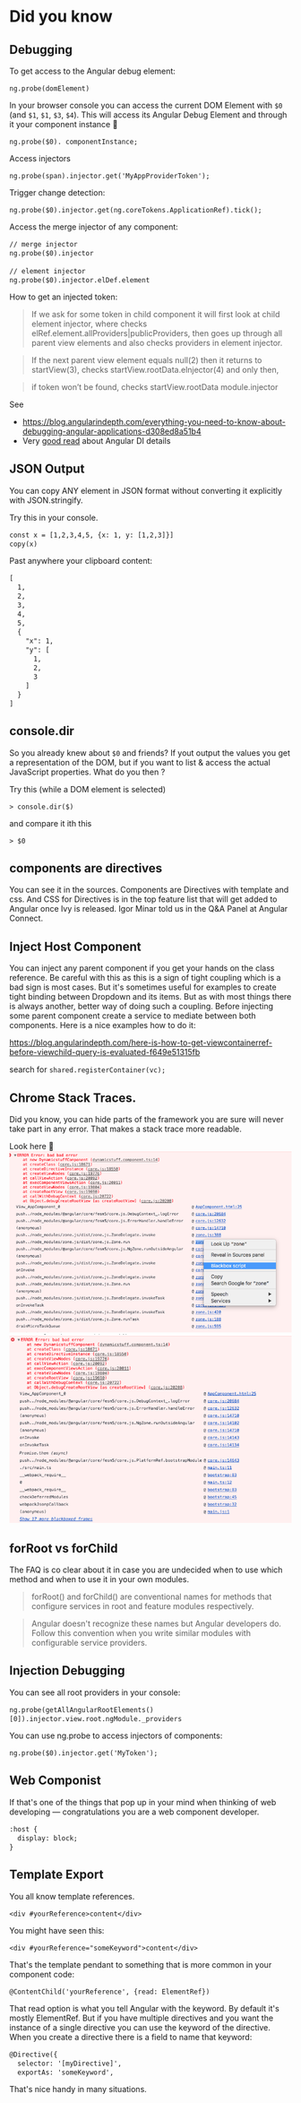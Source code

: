 # Did you know

## Debugging

To get access to the Angular debug element:

```
ng.probe(domElement)
```

In your browser console you can access the current DOM Element with `$0` (and `$1`, `$1`, `$3`, `$4`). This will access its Angular Debug Element and through it your component instance 💪

```
ng.probe($0). componentInstance;
```

Access injectors

```
ng.probe(span).injector.get('MyAppProviderToken');
```


Trigger change detection:

```
ng.probe($0).injector.get(ng.coreTokens.ApplicationRef).tick();
```

Access the merge injector of any component:

```
// merge injector
ng.probe($0).injector

// element injector
ng.probe($0).injector.elDef.element
```

How to get an injected token:
> If we ask for some token in child component it will first look at child element injector, where checks elRef.element.allProviders|publicProviders, then goes up through all parent view elements and also checks providers in element injector. 

> If the next parent view element equals null(2) then it returns to startView(3), checks startView.rootData.elnjector(4) and only then, 

> if token won’t be found, checks startView.rootData module.injector

See

+ https://blog.angularindepth.com/everything-you-need-to-know-about-debugging-angular-applications-d308ed8a51b4
+ Very [good read](https://blog.angularindepth.com/angular-dependency-injection-and-tree-shakeable-tokens-4588a8f70d5d) about Angular DI details


## JSON Output
You can copy ANY element in JSON format without converting it explicitly with JSON.stringify.

Try this in your console.

```
const x = [1,2,3,4,5, {x: 1, y: [1,2,3]}]
copy(x)
```

Past anywhere your clipboard content:

```
[
  1,
  2,
  3,
  4,
  5,
  {
    "x": 1,
    "y": [
      1,
      2,
      3
    ]
  }
]
```

## console.dir
So you already knew about `$0` and friends? 
If yout output the values you get a representation of the DOM, but if you want to list & access the actual JavaScript properties. What do you then ?

Try this (while a DOM element is selected)

```
> console.dir($)
```

and compare it ith this

```
> $0
```

## components are directives
You can see it in the sources. Components are Directives with template and css. And CSS for Directives is in the top feature list that will get added to Angular once Ivy is released. Igor Minar told us in the Q&A Panel at Angular Connect.

## Inject Host Component
You can inject any parent component if you get your hands on the class reference. Be careful with this as this is a sign of tight coupling which is a bad sign is most cases. But it's sometimes useful for examples to create tight binding between Dropdown and its items. But as with most things there is always another, better way of doing such a coupling. Before injecting some parent component create a service to mediate between both components. Here is a nice examples how to do it:

https://blog.angularindepth.com/here-is-how-to-get-viewcontainerref-before-viewchild-query-is-evaluated-f649e51315fb

search for `shared.registerContainer(vc);`

## Chrome Stack Traces.
Did you know, you can hide parts of the framework you are sure will never take part in any error. That makes a stack trace more readable. 

Look here 💪
![](../images/blackbox-before.png)
![](../images/blackbox-after.png)

## forRoot vs forChild
The FAQ is co clear about it in case you are undecided when to use which method and when to use it in your own modules.

> forRoot() and forChild() are conventional names for methods that configure services in root and feature modules respectively.

> Angular doesn't recognize these names but Angular developers do. Follow this convention when you write similar modules with configurable service providers.
> 

## Injection Debugging

You can see all root providers in your console:
```
ng.probe(getAllAngularRootElements()[0]).injector.view.root.ngModule._providers
```

You can use ng.probe to access injectors of components:

```
ng.probe($0).injector.get('MyToken');
```
## Web Componist
If that's one of the things that pop up in your mind when thinking of web developing — congratulations you are a web component developer.

```
:host {
  display: block;
}
```

## Template Export
You all know template references.

```
<div #yourReference>content</div>
```

You might have seen this:

```
<div #yourReference="someKeyword">content</div>
```

That's the template pendant to something that is more common in your component code:

```
@ContentChild('yourReference', {read: ElementRef})
```


That read option is what you tell Angular with the keyword. By default it's mostly ElementRef. But if you have multiple directives and you want the instance of a single directive you can use the keyword of the directive. When you create a directive there is a field to name that keyword:

```
@Directive({
  selector: '[myDirective]',
  exportAs: 'someKeyword',
```

That's nice handy in many situations.

